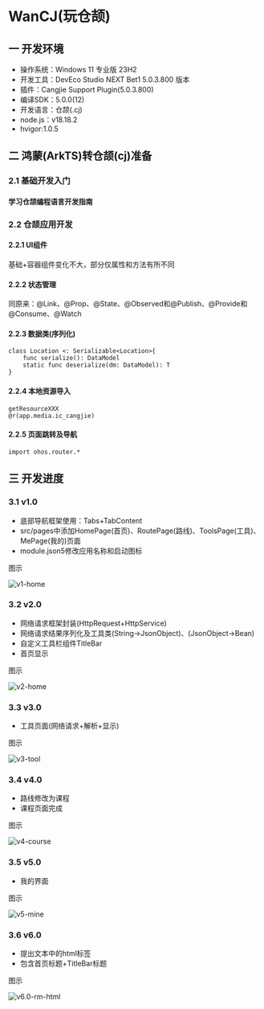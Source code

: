 # WanCJ(玩仓颉)
## 一 开发环境

* 操作系统：Windows 11 专业版 23H2
* 开发工具：DevEco Studio NEXT Bet1 5.0.3.800 版本
* 插件：Cangjie Support Plugin(5.0.3.800)
* 编译SDK：5.0.0(12)
* 开发语言：仓颉(.cj)
* node.js：v18.18.2
* hvigor:1.0.5

## 二 鸿蒙(ArkTS)转仓颉(cj)准备

### 2.1 基础开发入门

#### 学习仓颉编程语言开发指南

### 2.2 仓颉应用开发

#### 2.2.1 UI组件

基础+容器组件变化不大，部分仅属性和方法有所不同

#### 2.2.2  状态管理

同原来：@Link、@Prop、@State、@Observed和@Publish、@Provide和@Consume、@Watch

#### 2.2.3 数据类(序列化)

```
class Location <: Serializable<Location>{
    func serialize(): DataModel
    static func deserialize(dm: DataModel): T
}
```

#### 2.2.4 本地资源导入

```
getResourceXXX
@r(app.media.ic_cangjie)
```

#### 2.2.5 页面跳转及导航

```
import ohos.router.*
```

## 三 开发进度

### 3.1 v1.0

* 底部导航框架使用：Tabs+TabContent
* src/pages中添加HomePage(首页)、RoutePage(路线)、ToolsPage(工具)、MePage(我的)页面
* module.json5修改应用名称和启动图标

图示

![v1-home](resource\v1\wancj-v1_home.png)

### 3.2 v2.0

* 网络请求框架封装(HttpRequest+HttpService)
* 网络请求结果序列化及工具类(String->JsonObject)、(JsonObject->Bean)
* 自定义工具栏组件TitleBar
* 首页显示

图示

![v2-home](resource\v2\wancj-v2-home.png)

### 3.3 v3.0

* 工具页面(网络请求+解析+显示)

图示

![v3-tool](resource\v3\wancj-v3-tool.png)

### 3.4 v4.0

* 路线修改为课程
* 课程页面完成

图示

![v4-course](resource\v4\wancj-v4-course.png)

### 3.5 v5.0

* 我的界面

图示

![v5-mine](resource\v5\wancj-v5-mine.png)

### 3.6 v6.0
* 提出文本中的html标签
* 包含首页标题+TitleBar标题

图示

![v6.0-rm-html](resource\v6\wancj-v6-rm-html.png)




[v1-home]:resource/v1/wancj-v1_home.png
[v2-home]:resource/v2/wancj-v2-home.png
[v3-tool]:resource/v3/wancj-v3-tool.png
[v4-course]:resource/v4/wancj-v4-course.png
[v5-mine]:resource/v5/wancj-v5-mine.png
[v6-rm-html]:resource/v6/wancj-v6-rm-html.png
